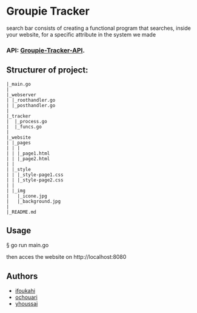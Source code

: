 # Groupie Tracker
search bar consists of creating a functional program that searches, inside your website, for a specific attribute in the system we made
### API: [Groupie-Tracker-API](https://groupietrackers.herokuapp.com/api).

## Structurer of project:
```
|_main.go
|
|_webserver
| |_roothandler.go
| |_posthandler.go
|  
|_tracker
|  |_process.go
|  |_funcs.go
|
|_website
| |_pages
| | |
| | |_page1.html
| | |_page2.html
| | 
| |_style
| | |_style-page1.css
| | |_style-page2.css
| |
| |_img
|   |_icone.jpg
|   |_background.jpg
|
|_README.md
```
## Usage

§ go run main.go

then acces the website on http://localhost:8080

## Authors

* [ifoukahi](https://learn.zone01oujda.ma/git/ifoukahi)
* [ochouari](https://learn.zone01oujda.ma/git/ochouari)
* [yhoussai](https://learn.zone01oujda.ma/git/yhoussai)
